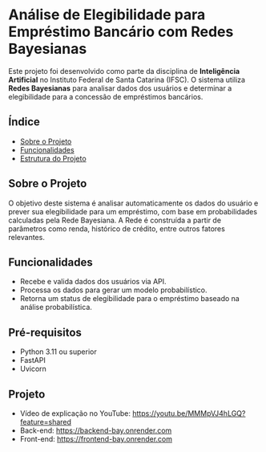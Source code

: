# Análise de Elegibilidade para Empréstimo Bancário com Redes Bayesianas

Este projeto foi desenvolvido como parte da disciplina de **Inteligência Artificial** no Instituto Federal de Santa Catarina (IFSC). O sistema utiliza **Redes Bayesianas** para analisar dados dos usuários e determinar a elegibilidade para a concessão de empréstimos bancários.

## Índice
- [Sobre o Projeto](#sobre-o-projeto)
- [Funcionalidades](#funcionalidades)
- [Estrutura do Projeto](#estrutura-do-projeto)

## Sobre o Projeto
O objetivo deste sistema é analisar automaticamente os dados do usuário e prever sua elegibilidade para um empréstimo, com base em probabilidades calculadas pela Rede Bayesiana. A Rede é construída a partir de parâmetros como renda, histórico de crédito, entre outros fatores relevantes.

## Funcionalidades
- Recebe e valida dados dos usuários via API.
- Processa os dados para gerar um modelo probabilístico.
- Retorna um status de elegibilidade para o empréstimo baseado na análise probabilística.

## Pré-requisitos
- Python 3.11 ou superior
- FastAPI
- Uvicorn

## Projeto
- Vídeo de explicação no YouTube: https://youtu.be/MMMpVJ4hLGQ?feature=shared
- Back-end: https://backend-bay.onrender.com
- Front-end: https://frontend-bay.onrender.com

